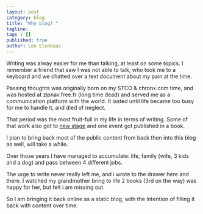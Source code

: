 ```yaml
---
layout: post
category: blog
title: "Why blog? "
tagline:
tags : []
published: true
author: Lee Elenbaas
---
```


Writing was alway easier for me than talking, at least on some topics. I remember a friend that saw I was not able to talk, who took me to a keyboard and we chatted over a text document about my pain at the time.

Passing thoughts was originally born on my STCO & chronx.com time, and was hosted at zipnav.free.fr (long time dead) and served me as a communication platform with the world. It lasted until life became too busy for me to handle it, and died of neglect.

That period was the most fruit-full in my life in terms of writing. Some of that work also got to [new stage](stage.co.il/Authors/36775) and one event got published in a book.

I plan to bring back most of the public content from back then into this blog as well, will take a while.

Over those years I have managed to accumulate: life, family (wife, 3 kids and a dog) and pass between 4 different jobs.

The urge to write never really left me, and i wrote to the drawer here and there. I watched my grandmother bring to life 2 books (3rd on the way) was happy for her, but felt i am missing out.

So I am bringing it back online as a static blog, with the intention of filling it back with content over time.
